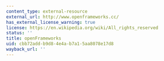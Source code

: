 ```yaml
---
content_type: external-resource
external_url: http://www.openframeworks.cc/
has_external_license_warning: true
license: https://en.wikipedia.org/wiki/All_rights_reserved
status: ''
title: openFrameworks
uid: cbb72add-b9d8-4e4a-b7a1-5aa8078e17d8
wayback_url: ''
---
```


